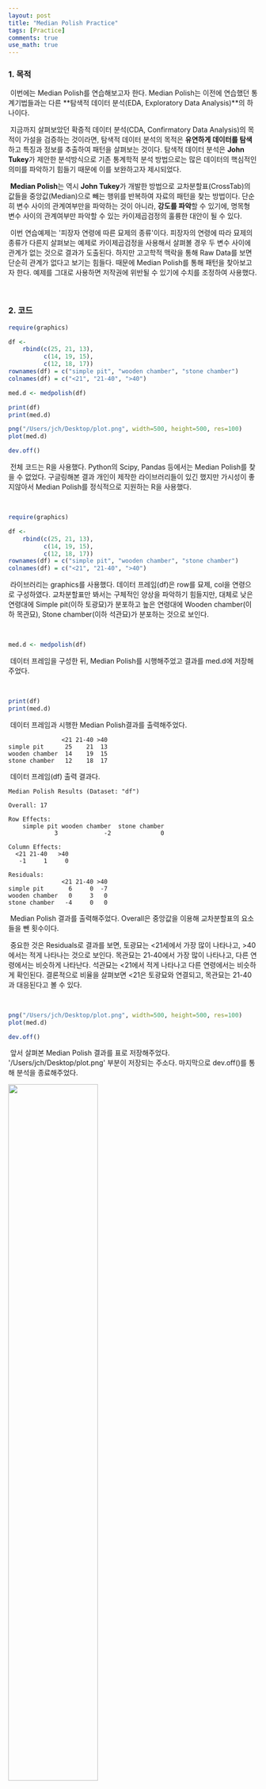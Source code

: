```yaml
---
layout: post
title: "Median Polish Practice"
tags: [Practice]
comments: true
use_math: true
---
```


### 1. 목적

​	이번에는 Median Polish를 연습해보고자 한다. Median Polish는 이전에 연습했던 통계기법들과는 다른 **탐색적 데이터 분석(EDA, Exploratory Data Analysis)**의 하나이다.

​	지금까지 살펴보았던 확증적 데이터 분석(CDA, Confirmatory Data Analysis)의 목적이 가설을 검증하는 것이라면, 탐색적 데이터 분석의 목적은 **유연하게 데이터를 탐색**하고 특징과 정보를 추출하여 패턴을 살펴보는 것이다. 탐색적 데이터 분석은 **John Tukey**가 제안한 분석방식으로 기존 통계학적 분석 방법으로는 많은 데이터의 핵심적인 의미를 파악하기 힘들기 때문에 이를 보완하고자 제시되었다.

​	**Median Polish**는 역시 **John Tukey**가 개발한 방법으로 교차분할표(CrossTab)의 값들을 중앙값(Median)으로 빼는 행위를 반복하여 자료의 패턴을 찾는 방법이다. 단순히 변수 사이의 관계여부만을 파악하는 것이 아니라, **강도를 파악**할 수 있기에, 명목형 변수 사이의 관계여부만 파악할 수 있는 카이제곱검정의 훌륭한 대안이 될 수 있다.

​	이번 연습예제는 '피장자 연령에 따른 묘제의 종류'이다. 피장자의 연령에 따라 묘제의 종류가 다른지 살펴보는 예제로 카이제곱검정을 사용해서 살펴볼 경우 두 변수 사이에 관계가 없는 것으로 결과가 도출된다. 하지만 고고학적 맥락을 통해 Raw Data를 보면 단순히 관계가 없다고 보기는 힘들다. 때문에 Median Polish를 통해 패턴을 찾아보고자 한다. 예제를 그대로 사용하면 저작권에 위반될 수 있기에 수치를 조정하여 사용했다.

<br>

### 2. 코드

```R
require(graphics)

df <-
    rbind(c(25, 21, 13),
          c(14, 19, 15),
          c(12, 18, 17))
rownames(df) = c("simple pit", "wooden chamber", "stone chamber")
colnames(df) = c("<21", "21-40", ">40")

med.d <- medpolish(df)

print(df)
print(med.d)

png("/Users/jch/Desktop/plot.png", width=500, height=500, res=100)
plot(med.d)

dev.off()
```

​	전체 코드는 R을 사용했다. Python의 Scipy, Pandas 등에서는 Median Polish를 찾을 수 없었다. 구글링해본 결과 개인이 제작한 라이브러리들이 있긴 했지만 가시성이 좋지않아서 Median Polish를 정식적으로 지원하는 R을 사용했다.

<br>

```R
require(graphics)

df <-
    rbind(c(25, 21, 13),
          c(14, 19, 15),
          c(12, 18, 17))
rownames(df) = c("simple pit", "wooden chamber", "stone chamber")
colnames(df) = c("<21", "21-40", ">40")
```

​	라이브러리는 graphics를 사용했다. 데이터 프레임(df)은 row를 묘제, col을 연령으로 구성하였다. 교차분할표만 봐서는 구체적인 양상을 파악하기 힘들지만, 대체로 낮은 연령대에 Simple pit(이하 토광묘)가 분포하고 높은 연령대에 Wooden chamber(이하 목관묘), Stone chamber(이하 석관묘)가 분포하는 것으로 보인다.

<br>

```R
med.d <- medpolish(df)
```

​	데이터 프레임을 구성한 뒤, Median Polish를 시행해주었고 결과를 med.d에 저장해주었다.

<br>

```R
print(df)
print(med.d)
```

​	데이터 프레임과 시행한 Median Polish결과를 출력해주었다. 

```
               <21 21-40 >40
simple pit      25    21  13
wooden chamber  14    19  15
stone chamber   12    18  17
```

​	데이터 프레임(df) 출력 결과다.

```
Median Polish Results (Dataset: "df")

Overall: 17

Row Effects:
    simple pit wooden chamber  stone chamber 
             3             -2              0 

Column Effects:
  <21 21-40   >40 
   -1     1     0 

Residuals:
               <21 21-40 >40
simple pit       6     0  -7
wooden chamber   0     3   0
stone chamber   -4     0   0
```

​	Median Polish 결과를 출력해주었다. Overall은 중앙값을 이용해 교차분할표의 요소들을 뺀 횟수이다.

​	중요한 것은 Residuals로 결과를 보면, 토광묘는 <21세에서 가장 많이 나타나고, >40에서는 적게 나타나는 것으로 보인다. 목관묘는 21-40에서 가장 많이 나타나고, 다른 연령에서는 비슷하게 나타난다. 석관묘는 <21에서 적게 나타나고 다른 연령에서는 비슷하게 확인된다. 결론적으로 비율을 살펴보면 <21은 토광묘와 연결되고, 목관묘는 21-40과 대응된다고 볼 수 있다.

<br>

```R
png("/Users/jch/Desktop/plot.png", width=500, height=500, res=100)
plot(med.d)

dev.off()
```

​	앞서 살펴본 Median Polish 결과를 표로 저장해주었다. '/Users/jch/Desktop/plot.png' 부분이 저장되는 주소다. 마지막으로 dev.off()를 통해 분석을 종료해주었다.

<img src="https://github.com/ChanToRe/ChanToRe.github.io/blob/master/images/2021-06-24/plot.png?raw=true" width="60%" height="60%"/>

​	표는 Residuals가 축약되어있다. 살펴보면 (0, 0)에 보이는 점들은 Residuals에서 0의 값을 가진 것들이고 다른 값들은 각각 도표 위에 정상적으로 배치되어있다.

<br>

### 3. 고찰

​	Median Polish를 비롯한 탐색적 데이터 분석은 정확한 수치화를 하기 어렵다는 단점이 있지만, 고고학적 맥락을 기반으로 자료의 양상을 파악해야하는 고고학의 특성상 정확한 수치화를 요구하는 작업은 그렇게 많지 않다. 때문에 탐색적 데이터 분석은 고고학에서 활용하기 굉장히 용이할 것이다.

​	탐색적 데이터 분석이 고고학에서 아무리 용이해도 기법들의 원리와 장단점을 알지 못한다면 사용할 수 없거나 필연적으로 잘못된 결과를 도출할 수밖에 없다. 때문에 기법들에 대한 정확한 이해를 위해 계속 탐구하는 자세가 갖추도록 노력해야할 것이다.

<br>

